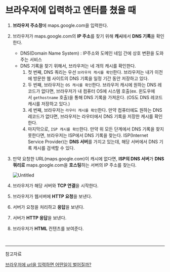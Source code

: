 # 브라우저에 입력하고 엔터를 쳤을 때

1. **브라우저 주소창**에 maps.google.com을 입력한다.
2. 브라우저가 maps.google.com의 **IP 주소**를 찾기 위해 **캐시**에서 **DNS 기록**을 확인한다.
    - DNS(Domain Name System) :  IP주소와 도메인 네임 간에 상호 변환을 도와주는 서비스
    - DNS 기록을 찾기 위해서, 브라우저는 네 개의 캐시를 확인한다.
        1. 첫 번째, DNS 쿼리는 우선 `브라우저 캐시를 확인`한다. 브라우저는 내가 이전에 방문한 웹 사이트의 DNS 기록을 일정 기간 동안 저장하고 있다.
        2. 두 번째, 브라우저는 `OS 캐시를 확인`한다. 브라우저 캐시에 원하는 DNS 레코드가 없다면, 브라우저가 내 컴퓨터 OS에 시스템 호출(ex. 윈도우에서 `gethostname` 호출)을 통해 DNS 기록을 가져온다. (OS도 DNS 레코드 캐시를 저장하고 있다.)
        3. 세 번째, 브라우저는 `라우터 캐시를 확인`한다. 만약 컴퓨터에도 원하는 DNS 레코드가 없다면, 브라우저는 라우터에서 DNS 기록을 저장한 캐시를 확인한다.
        4. 마지막으로, `ISP 캐시를 확인`한다. 만약 위 모든 단계에서 DNS 기록을 찾지 못한다면, 브라우저는 ISP에서 DNS 기록을 찾는다. ISP(Internet Service Provider)는 **DNS 서버**를 가지고 있는데, 해당 서버에서 DNS 기록 캐시를 검색할 수 있다.
3. 만약 요청한 URL(maps.google.com)이 캐시에 없다면, **ISP의 DNS 서버**가 **DNS 쿼리로** maps.google.com을 **호스팅**하는 서버의 IP 주소를 찾는다.
    
    ![Untitled](https://user-images.githubusercontent.com/48792230/221415708-eff57dc4-71e1-4dd1-bf4b-3a5b55b5c385.png)
    
4. 브라우저가 해당 서버와 **TCP 연결**을 시작한다.
5. 브라우저가 웹서버에 **HTTP 요청**을 보낸다.
6. 서버가 요청을 처리하고 **응답**을 보낸다.
7. 서버가 **HTTP 응답**을 보낸다.
8. 브라우저가 **HTML** 컨텐츠를 보여준다.

<br>

---
참고자료


[브라우저에 url을 입력하면 어떤일이 벌어질까?](https://velog.io/@khy226/브라우저에-url을-입력하면-어떤일이-벌어질까)
